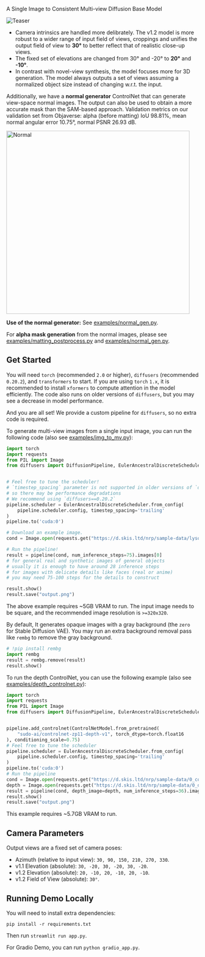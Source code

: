  A Single Image to Consistent Multi-view Diffusion Base Model

![Teaser](resources/teaser-low.jpg)

- Camera intrinsics are handled more delibrately. The v1.2 model is more robust to a wider range of input field of views, croppings and unifies the output field of view to **30°** to better reflect that of realistic close-up views.
- The fixed set of elevations are changed from 30° and -20° to **20°** and **-10°**.
- In contrast with novel-view synthesis, the model focuses more for 3D generation. The model always outputs a set of views assuming a normalized object size instead of changing w.r.t. the input.

Additionally, we have a **normal generator** ControlNet that can generate view-space normal images. The output can also be used to obtain a more accurate mask than the SAM-based approach. Validation metrics on our validation set from Objaverse: alpha (before matting) IoU 98.81%, mean normal angular error 10.75°, normal PSNR 26.93 dB.

<img src="resources/burger-normal.jpg" alt="Normal" width="480" />

**Use of the normal generator:** See [examples/normal_gen.py](examples/normal_gen.py).

For **alpha mask generation** from the normal images, please see [examples/matting_postprocess.py](examples/matting_postprocess.py) and [examples/normal_gen.py](examples/normal_gen.py).

## Get Started

You will need `torch` (recommended `2.0` or higher), `diffusers` (recommended `0.20.2`), and `transformers` to start. If you are using `torch` `1.x`, it is recommended to install `xformers` to compute attention in the model efficiently. The code also runs on older versions of `diffusers`, but you may see a decrease in model performance.

And you are all set! We provide a custom pipeline for `diffusers`, so no extra code is required.

To generate multi-view images from a single input image, you can run the following code (also see [examples/img_to_mv.py](examples/img_to_mv.py)):

```python
import torch
import requests
from PIL import Image
from diffusers import DiffusionPipeline, EulerAncestralDiscreteScheduler


# Feel free to tune the scheduler!
# `timestep_spacing` parameter is not supported in older versions of `diffusers`
# so there may be performance degradations
# We recommend using `diffusers==0.20.2`
pipeline.scheduler = EulerAncestralDiscreteScheduler.from_config(
    pipeline.scheduler.config, timestep_spacing='trailing'
)
pipeline.to('cuda:0')

# Download an example image.
cond = Image.open(requests.get("https://d.skis.ltd/nrp/sample-data/lysol.png", stream=True).raw)

# Run the pipeline!
result = pipeline(cond, num_inference_steps=75).images[0]
# for general real and synthetic images of general objects
# usually it is enough to have around 28 inference steps
# for images with delicate details like faces (real or anime)
# you may need 75-100 steps for the details to construct

result.show()
result.save("output.png")
```

The above example requires ~5GB VRAM to run.
The input image needs to be square, and the recommended image resolution is `>=320x320`.

By default, It generates opaque images with a gray background (the `zero` for Stable Diffusion VAE).
You may run an extra background removal pass like `rembg` to remove the gray background.

```python
# !pip install rembg
import rembg
result = rembg.remove(result)
result.show()
```

To run the depth ControlNet, you can use the following example (also see [examples/depth_controlnet.py](examples/depth_controlnet.py)):

```python
import torch
import requests
from PIL import Image
from diffusers import DiffusionPipeline, EulerAncestralDiscreteScheduler, ControlNetModel


pipeline.add_controlnet(ControlNetModel.from_pretrained(
    "sudo-ai/controlnet-zp11-depth-v1", torch_dtype=torch.float16
), conditioning_scale=0.75)
# Feel free to tune the scheduler
pipeline.scheduler = EulerAncestralDiscreteScheduler.from_config(
    pipeline.scheduler.config, timestep_spacing='trailing'
)
pipeline.to('cuda:0')
# Run the pipeline
cond = Image.open(requests.get("https://d.skis.ltd/nrp/sample-data/0_cond.png", stream=True).raw)
depth = Image.open(requests.get("https://d.skis.ltd/nrp/sample-data/0_depth.png", stream=True).raw)
result = pipeline(cond, depth_image=depth, num_inference_steps=36).images[0]
result.show()
result.save("output.png")
```

This example requires ~5.7GB VRAM to run.

## Camera Parameters

Output views are a fixed set of camera poses:

- Azimuth (relative to input view): `30, 90, 150, 210, 270, 330`.
- v1.1 Elevation (absolute): `30, -20, 30, -20, 30, -20`.
- v1.2 Elevation (absolute): `20, -10, 20, -10, 20, -10`.
- v1.2 Field of View (absolute): `30°`.

## Running Demo Locally

You will need to install extra dependencies:

```
pip install -r requirements.txt
```

Then run `streamlit run app.py`.

For Gradio Demo, you can run `python gradio_app.py`.
